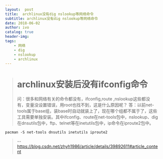 ```yaml
---
layout:  post
title:  archlinux没有dig nslookup等网络命令
subtitle: archlinux没有dig nslookup等网络命令 
date: 2018-06-02
author: ivo
catalog: true
header-img:
tags:
    - 网络
    - dig
    - nslookup
    - archlinux
---
```

> # archlinux安装后没有ifconfig命令
>
> 问：很多和网络有关的命令都没有，ifconfig,route ,nslookup这些都没有，变量没设置错误，用root也找不到，这是什么原因呢？
> 答：以前net-tools属于base组，装base时自动就装上了，现在哪个组都不属于了，这些工具需要单独安装。其中ifconfig、route在net-tools包中，nslookup、dig在dnsutils包中，ftp、telnet等在inetutils包中，ip命令在iproute2包中。
```
pacman -S net-tools dnsutils inetutils iproute2
```
> -- https://blog.csdn.net/zhyh1986/article/details/39892611#article_content

